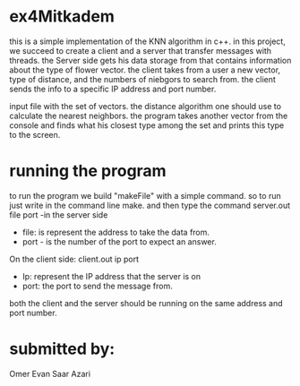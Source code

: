 # ex4Mitkadem
this is a simple implementation of the KNN algorithm in c++. 
in this project, we succeed to create a client and a server that transfer messages with threads.
the Server side gets his  data storage from that contains information about the type of flower vector.
the client takes from a user a new vector, type of distance, and the numbers of niebgors to search from. the client sends the info to a specific IP address and port number.

input file with the set of vectors.
the distance algorithm one should use to calculate the nearest neighbors.
the program takes another vector from the console and finds what his closest type among the set and prints this type to the screen.

# running the program
to run the program we build "makeFile" with a simple command. so to run just write in the command line make. and then type the command 
server.out file port
-in the server side
* file: is represent the address to take the data from.
* port - is the number of the port to expect an answer.

On the client side:
client.out ip port
* Ip: represent the IP address that the server is on 
* port: the port to send the message from.

both the client and the server should be running on the same address and port number.
# submitted by:
Omer Evan 
Saar Azari
